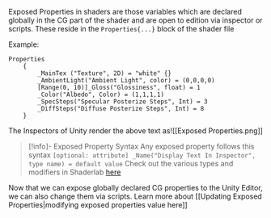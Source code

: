 Exposed Properties in shaders are those variables which are declared globally in the CG part of the shader and are open to edition via inspector or scripts. These reside in the `Properties{...}` block of the shader file

Example:

```hlsl
Properties
    {
		_MainTex ("Texture", 2D) = "white" {}
        _AmbientLight("Ambient Light", color) = (0,0,0,0)
        [Range(0, 10)]_Gloss("Glossiness", float) = 1
        _Color("Albedo", Color) = (1,1,1,1)
        _SpecSteps("Specular Posterize Steps", Int) = 3
        _DiffSteps("Diffuse Posterize Steps", Int) = 8
    }
```

The Inspectors of Unity render the above text as![[Exposed Properties.png]]

>[!info]- Exposed Property Syntax
>Any exposed property follows this syntax
>`[optional: attribute] _Name("Display Text In Inspector", type name) = default value`
>Check out the various types and modifiers in Shaderlab [here](https://docs.unity3d.com/Manual/SL-Properties.html) 

Now that we can expose globally declared CG properties to the Unity Editor, we can also change them via scripts. Learn more about [[Updating Exposed Properties|modifying exposed properties value here]]